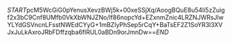 $START$pcM5WcGiG0pYenusXevzBWj5k+00xeSSjXq/AoogBQuE8u54li5zZuigf2x3bC9Cnf8UMfb0VkXbWNJZNo/lf86nopcYd+EZxnmZnic4LRZNJWRsJlwYLYdGSVncnLFsstNWEdCYyG+1mBZlyPhSep5rCqY+BaTsEF2Z1SoYR3l3XVJxJuLkAxroJRbFDffzqba6flRUL0aBDn9orJmnDw==$END$